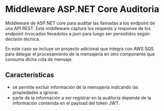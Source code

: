 # Middleware ASP.NET Core Auditoria 

Middleware de ASP.NET core para auditar las llamadas a los endpoint de una API REST. Este middleware captura los requests y response de los endpoint invocados llevadolos a json para luego ser persistidos según decisión técnica.

En este caso se incluye un proyecto adicional que integra con AWS SQS para delegar el procesamiento de la mensajería en otro componente que consuma dicha cola de mensaje.

## Características

- se permite excluir información de la mensajería indicando las propiedades a ignorar.
- parte de la información a ser registrar en la auditoría depende de la información contenida en el payload del token JWT.

